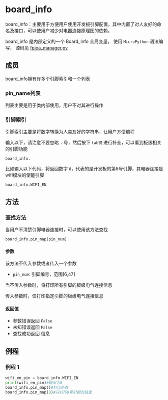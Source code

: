 board_info
===============
board_info：主要用于方便用户使用开发板引脚配置，其中内置了对人友好的命名及接口，可以使用户减少对电器连接原理图的依赖。

board_info 是内部定义的一个 Board_Info 全局变量， 使用 `MicroPython` 语法编写， 源码见 [fpioa_manager.py](https://github.com/sipeed/MaixPy/blob/master/ports/k210-freertos/mpy_support/builtin-py/fpioa_manager.py)


## 成员

board_info拥有许多个引脚索引和一个列表

### pin_name列表

列表主要是用于类内部使用，用户不对其进行操作

### 引脚索引
引脚索引主要是将数字转换为人类友好的字符串，让用户方便编程

输入以下，请注意不要忽略 `.` 号，然后按下 `tab键` 进行补全，可以看到板级相关的引脚功能

```
board_info.
```

比如输入以下代码，将返回数字 `8`，代表的是开发板的第8号引脚，其电器连接是wifi模块的使能引脚

```
board_info.WIFI_EN
```

## 方法

### 查找方法

当用户不清楚引脚电器连接时，可以使用该方法查找

```
board_info.pin_map(pin_num)
```
#### 参数

该方法不传入参数或者传入一个参数

* `pin_num`: 引脚编号，范围[6,47]

当不传入参数时，将打印所有引脚的板级电气连接信息

传入参数时，仅打印指定引脚的板级电气连接信息

#### 返回值

* 参数错误返回 `False`
* 未知错误返回 `False`
* 查找成功返回 信息

## 例程

### 例程 1

```python
wifi_en_pin = board_info.WIFI_EN
print(wifi_en_pin)#输出为8
board_info.pin_map()#打印所有
board_info.pin_map(8)#只打印8号引脚的信息
```